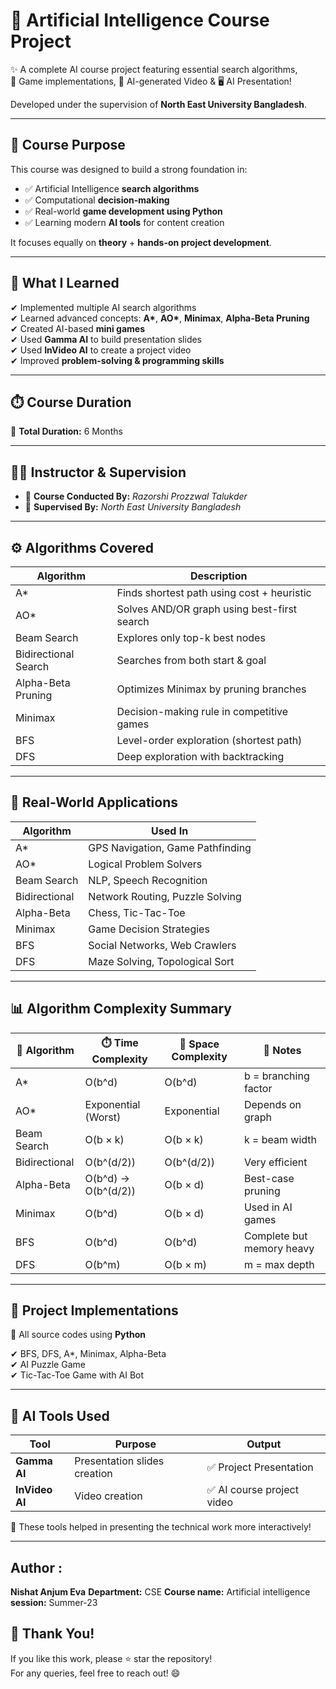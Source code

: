 # 🤖 Artificial Intelligence Course Project

✨ A complete AI course project featuring essential search algorithms,  
📌 Game implementations, 🎥 AI-generated Video & 🖥️ AI Presentation!

Developed under the supervision of **North East University Bangladesh**.

---

## 🎯 Course Purpose

This course was designed to build a strong foundation in:

- ✅ Artificial Intelligence **search algorithms**
- ✅ Computational **decision-making**
- ✅ Real-world **game development using Python**
- ✅ Learning modern **AI tools** for content creation

It focuses equally on **theory** + **hands-on project development**.

---

## 📘 What I Learned

✔ Implemented multiple AI search algorithms  
✔ Learned advanced concepts: **A\***, **AO\***, **Minimax**, **Alpha-Beta Pruning**  
✔ Created AI-based **mini games**  
✔ Used **Gamma AI** to build presentation slides  
✔ Used **InVideo AI** to create a project video  
✔ Improved **problem-solving & programming skills**  

---

## ⏱️ Course Duration

📌 **Total Duration:** 6 Months

---

## 👨‍🏫 Instructor & Supervision

- 📘 **Course Conducted By:** *Razorshi Prozzwal Talukder*
- 🏫 **Supervised By:** *North East University Bangladesh*

---

## ⚙️ Algorithms Covered

| Algorithm | Description |
|----------|-------------|
| A\* | Finds shortest path using cost + heuristic |
| AO\* | Solves AND/OR graph using best-first search |
| Beam Search | Explores only top-k best nodes |
| Bidirectional Search | Searches from both start & goal |
| Alpha-Beta Pruning | Optimizes Minimax by pruning branches |
| Minimax | Decision-making rule in competitive games |
| BFS | Level-order exploration (shortest path) |
| DFS | Deep exploration with backtracking |

---

## 🚀 Real-World Applications

| Algorithm | Used In |
|----------|---------|
| A\* | GPS Navigation, Game Pathfinding |
| AO\* | Logical Problem Solvers |
| Beam Search | NLP, Speech Recognition |
| Bidirectional | Network Routing, Puzzle Solving |
| Alpha-Beta | Chess, Tic-Tac-Toe |
| Minimax | Game Decision Strategies |
| BFS | Social Networks, Web Crawlers |
| DFS | Maze Solving, Topological Sort |

---

## 📊 Algorithm Complexity Summary

| 🧠 Algorithm | ⏱️ Time Complexity | 💾 Space Complexity | 📘 Notes |
|-------------|------------------|------------------|---------|
| A\* | O(b^d) | O(b^d) | b = branching factor |
| AO\* | Exponential (Worst) | Exponential | Depends on graph |
| Beam Search | O(b × k) | O(b × k) | k = beam width |
| Bidirectional | O(b^(d/2)) | O(b^(d/2)) | Very efficient |
| Alpha-Beta | O(b^d) → O(b^(d/2)) | O(b × d) | Best-case pruning |
| Minimax | O(b^d) | O(b × d) | Used in AI games |
| BFS | O(b^d) | O(b^d) | Complete but memory heavy |
| DFS | O(b^m) | O(b × m) | m = max depth |

---

## 🧪 Project Implementations

📌 All source codes using **Python**

✔ BFS, DFS, A\*, Minimax, Alpha-Beta  
✔ AI Puzzle Game  
✔ Tic-Tac-Toe Game with AI Bot

---

## 🎥 AI Tools Used

| Tool | Purpose | Output |
|------|---------|--------|
| **Gamma AI** | Presentation slides creation | ✅ Project Presentation |
| **InVideo AI** | Video creation | ✅ AI course project video |

🙌 These tools helped in presenting the technical work more interactively!

---
## Author :
**Nishat Anjum Eva**
**Department:** CSE
**Course name:** Artificial intelligence
**session:** Summer-23

## 🌟 Thank You!

If you like this work, please ⭐ star the repository!  
For any queries, feel free to reach out! 😄

